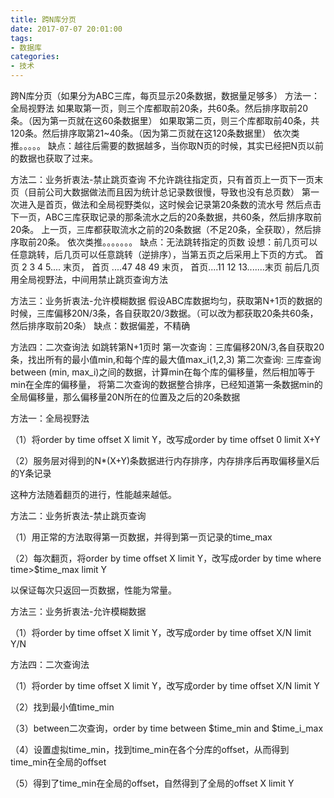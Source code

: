 ```yaml
---
title: 跨N库分页
date: 2017-07-07 20:01:00
tags:
- 数据库
categories:
- 技术
---
```


跨N库分页（如果分为ABC三库，每页显示20条数据，数据量足够多）
方法一：全局视野法
如果取第一页，则三个库都取前20条，共60条。然后排序取前20条。（因为第一页就在这60条数据里）
如果取第二页，则三个库都取前40条，共120条。然后排序取第21~40条。（因为第二页就在这120条数据里）
依次类推。。。。。
缺点：越往后需要的数据越多，当你取N页的时候，其实已经把N页以前的数据也获取了过来。

方法二：业务折衷法-禁止跳页查询
不允许跳往指定页，只有首页上一页下一页末页（目前公司大数据做法而且因为统计总记录数很慢，导致也没有总页数）
第一次进入是首页，做法和全局视野类似，这时候会记录第20条数的流水号
然后点击下一页，ABC三库获取记录的那条流水之后的20条数据，共60条，然后排序取前20条。
上一页，三库都获取流水之前的20条数据（不足20条，全获取），然后排序取前20条。
依次类推。。。。。。。
缺点：无法跳转指定的页数
设想：前几页可以任意跳转，后几页可以任意跳转（逆排序），当第五页之后采用上下页的方式。
首页 2 3 4 5.... 末页，
首页 ....47 48 49 末页，
首页....11 12 13.......末页
前后几页用全局视野法，中间用禁止跳页查询方法

方法三：业务折衷法-允许模糊数据
假设ABC库数据均匀，获取第N+1页的数据的时候，三库偏移20N/3条，各自获取20/3数据。（可以改为都获取20条共60条，然后排序取前20条）
缺点：数据偏差，不精确


方法四：二次查询法
如跳转第N+1页时
第一次查询：三库偏移20N/3,各自获取20条，找出所有的最小值min,和每个库的最大值max_i(1,2,3)
第二次查询: 三库查询between (min, max_i)之间的数据，计算min在每个库的偏移量，然后相加等于min在全库的偏移量，
            将第二次查询的数据整合排序，已经知道第一条数据min的全局偏移量，那么偏移量20N所在的位置及之后的20条数据



方法一：全局视野法

（1）将order by time offset X limit Y，改写成order by time offset 0 limit X+Y

（2）服务层对得到的N*(X+Y)条数据进行内存排序，内存排序后再取偏移量X后的Y条记录

这种方法随着翻页的进行，性能越来越低。


方法二：业务折衷法-禁止跳页查询

（1）用正常的方法取得第一页数据，并得到第一页记录的time_max

（2）每次翻页，将order by time offset X limit Y，改写成order by time where time>$time_max limit Y

以保证每次只返回一页数据，性能为常量。


方法三：业务折衷法-允许模糊数据

（1）将order by time offset X limit Y，改写成order by time offset X/N limit Y/N


方法四：二次查询法

（1）将order by time offset X limit Y，改写成order by time offset X/N limit Y

（2）找到最小值time_min

（3）between二次查询，order by time between $time_min and $time_i_max

（4）设置虚拟time_min，找到time_min在各个分库的offset，从而得到time_min在全局的offset

（5）得到了time_min在全局的offset，自然得到了全局的offset X limit Y
